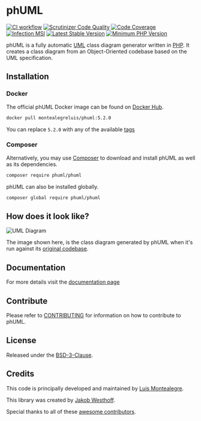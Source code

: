 # phUML

[![CI workflow](https://github.com/montealegreluis/phuml/actions/workflows/ci.yml/badge.svg)](https://github.com/montealegreluis/phuml/actions/workflows/ci.yml)
[![Scrutinizer Code Quality][scrutinizer-badge]][scrutinizer]
[![Code Coverage][coverage-badge]][coverage]
[![Infection MSI](https://badge.stryker-mutator.io/github.com/MontealegreLuis/phuml/master)](https://dashboard.stryker-mutator.io/reports/github.com/MontealegreLuis/phuml/master)
[![Latest Stable Version][stable-badge]][packagist]
[![Minimum PHP Version](https://img.shields.io/badge/php-%3E%3D%208.0-8892BF.svg?style=flat-square)](https://php.net/)

phUML is a fully automatic [UML][uml] class diagram generator written in [PHP](https://php.net/).
It creates a class diagram from an Object-Oriented codebase based on the UML specification.

## Installation

### Docker

The official phUML Docker image can be found on [Docker Hub](https://hub.docker.com/r/montealegreluis/phuml/).

```bash
docker pull montealegreluis/phuml:5.2.0
```

You can replace `5.2.0` with any of the available [tags](https://hub.docker.com/r/montealegreluis/phuml/tags?page=1&ordering=last_updated)

### Composer

Alternatively, you may use [Composer][composer] to download and install phUML as well as its dependencies.

```bash
composer require phuml/phuml
```

phUML can also be installed globally.

```bash
composer global require phuml/phuml
```

## How does it look like?

![UML Diagram][diagram]

The image shown here, is the class diagram generated by phUML when it's run against its [original codebase][codebase].

## Documentation

For more details visit the [documentation page][docs]

## Contribute

Please refer to [CONTRIBUTING][contribute] for information on how to contribute to phUML.

## License

Released under the [BSD-3-Clause][license].

## Credits

This code is principally developed and maintained by [Luis Montealegre][luis].

This library was created by [Jakob Westhoff][jakob].

Special thanks to all of these [awesome contributors][contributors].

[scrutinizer-badge]: https://scrutinizer-ci.com/g/MontealegreLuis/phuml/badges/quality-score.png?b=master
[scrutinizer]: https://scrutinizer-ci.com/g/MontealegreLuis/phuml/?branch=master
[uml]: http://en.wikipedia.org/wiki/Unified_Modeling_Language
[diagram]: https://raw.githubusercontent.com/MontealegreLuis/phuml/master/docs/phuml-example-thumbnail.png
[docs]: http://montealegreluis.com/phuml
[coverage-badge]: https://scrutinizer-ci.com/g/MontealegreLuis/phuml/badges/coverage.png?b=master
[coverage]: https://scrutinizer-ci.com/g/MontealegreLuis/phuml/code-structure/master/code-coverage
[composer]: https://getcomposer.org/
[codebase]: https://github.com/jakobwesthoff/phuml/tree/master/src
[stable-badge]: https://img.shields.io/packagist/v/phuml/phuml.svg?style=flat-square
[packagist]: https://packagist.org/packages/phuml/phuml
[luis]: https://github.com/MontealegreLuis
[jakob]: https://github.com/jakobwesthoff
[contributors]: https://github.com/MontealegreLuis/phuml/contributors
[contribute]: https://github.com/MontealegreLuis/phuml/blob/master/CONTRIBUTING.md
[license]: https://github.com/MontealegreLuis/phuml/blob/master/LICENSE
